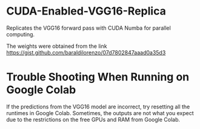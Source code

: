 # CUDA-Enabled-VGG16-Replica
Replicates the VGG16 forward pass with CUDA Numba for parallel computing. 

The weights were obtained from the link https://gist.github.com/baraldilorenzo/07d7802847aaad0a35d3

# Trouble Shooting When Running on Google Colab

If the predictions from the VGG16 model are incorrect, try resetting all the runtimes in Google Colab. Sometimes, the outputs are not what you expect due to the restrictions on the free GPUs and RAM from Google Colab. 
